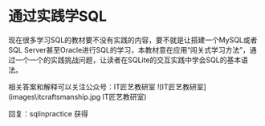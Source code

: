 通过实践学SQL
==================
现在很多学习SQL的教材要不没有实践的内容，要不就是让搭建一个MySQL或者SQL Server甚至Oracle进行SQL的学习，本教材意在应用“闯关式学习方法”，通过一个一个的实践挑战问题，让读者在SQLite的交互实践中学会SQL的基本语法。

相关答案和解释可以关注公众号：IT匠艺教研室
![IT匠艺教研室](images\itcraftsmanship.jpg IT匠艺教研室)

回复：sqlinpractice   获得